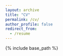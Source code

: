 ```yaml
---
layout: archive
title: "CV"
permalink: /cv/
author_profile: false
redirect_from:
  - /resume
---
```


<!--<embed src="https://github.com/Chrisa142857/Chrisa142857.github.io/blob/293786f0fafaf79812a6d8d550477bfbfe0e2ebb/files/ziquanwei_cv.pdf" width="500" height="375" type="application/pdf">!-->

<!--<embed src="/files/*.pdf" width="100%" height="auto" type="application/pdf">

<!--<script src="//mozilla.github.io/pdf.js/build/pdf.mjs" type="module"></script>

<script type="module">
  var url = 'https://raw.githubusercontent.com/Chrisa142857/Chrisa142857.github.io/main/files/ziquanwei_cv.pdf';

  var { pdfjsLib } = globalThis;

  pdfjsLib.GlobalWorkerOptions.workerSrc = '//mozilla.github.io/pdf.js/build/pdf.worker.mjs';

  var loadingTask = pdfjsLib.getDocument(url);
  loadingTask.promise.then(function(pdf) {
    console.log('PDF loaded');

    var pageNumber = 1;
    pdf.getPage(pageNumber).then(function(page) {
      console.log('Page loaded');

      var scale = 1.5;
      var viewport = page.getViewport({scale: scale});

      var canvas = document.getElementById('the-canvas');
      var context = canvas.getContext('2d');
      canvas.height = viewport.height;
      canvas.width = viewport.width;

      var renderContext = {
        canvasContext: context,
        viewport: viewport
      };
      var renderTask = page.render(renderContext);
      renderTask.promise.then(function () {
        console.log('Page rendered');
      });
    });
  }, function (reason) {
    console.error(reason);
  });
</script>!-->

<canvas id="the-canvas"></canvas>


{% include base_path %}

